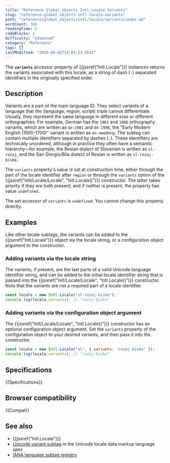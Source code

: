 ```yaml
---
title: "Reference Global_objects Intl Locale Variants"
slug: "reference-global_objects-intl-locale-variants"
path: "reference/global_objects/intl/locale/variants/index.md"
wordCount: 369
readingTime: 2
codeBlocks: 2
difficulty: "advanced"
category: "Reference"
tags: []
lastModified: "2025-08-02T14:03:23.561Z"
---
```



The **`variants`** accessor property of {{jsxref("Intl.Locale")}} instances returns the variants associated with this locale, as a string of dash (`-`) separated identifiers in the originally specified order.

## Description

Variants are a part of the main language ID. They select variants of a language that the (language, region, script) triple cannot differentiate. Usually, they represent the same language in different eras or different orthographies. For example, German has the `1901` and `1996` orthography variants, which are written as `de-1901` and `de-1996`; the "Early Modern English (1500-1700)" variant is written as `en-emodeng`. The subtag can contain multiple identifiers separated by dashes (`-`). These identifiers are technically unordered, although in practice they often have a semantic hierarchy—for example, the Resian dialect of Slovenian is written as `sl-rozaj`, and the San Giorgio/Bila dialect of Resian is written as `sl-rozaj-biske`.

The `variants` property's value is set at construction time, either through the part of the locale identifier after `region` or through the `variants` option of the {{jsxref("Intl/Locale/Locale", "Intl.Locale()")}} constructor. The latter takes priority if they are both present; and if neither is present, the property has value `undefined`.

The set accessor of `variants` is `undefined`. You cannot change this property directly.

## Examples

Like other locale subtags, the variants can be added to the {{jsxref("Intl.Locale")}} object via the locale string, or a configuration object argument to the constructor.

### Adding variants via the locale string

The variants, if present, are the last parts of a valid Unicode language identifier string, and can be added to the initial locale identifier string that is passed into the {{jsxref("Intl/Locale/Locale", "Intl.Locale()")}} constructor. Note that the variants are not a required part of a locale identifier.

```js
const locale = new Intl.Locale("sl-rozaj-biske");
console.log(locale.variants); // "rozaj-biske"
```

### Adding variants via the configuration object argument

The {{jsxref("Intl/Locale/Locale", "Intl.Locale()")}} constructor has an optional configuration object argument. Set the `variants` property of the configuration object to your desired variants, and then pass it into the constructor.

```js
const locale = new Intl.Locale("sl", { variants: "rozaj-biske" });
console.log(locale.variants); // "rozaj-biske"
```

## Specifications

{{Specifications}}

## Browser compatibility

{{Compat}}

## See also

- {{jsxref("Intl.Locale")}}
- [Unicode variant subtag](https://www.unicode.org/reports/tr35/#unicode_variant_subtag_validity) in the Unicode locale data markup language spec
- [IANA language subtag registry](https://www.iana.org/assignments/language-subtag-registry/language-subtag-registry)
